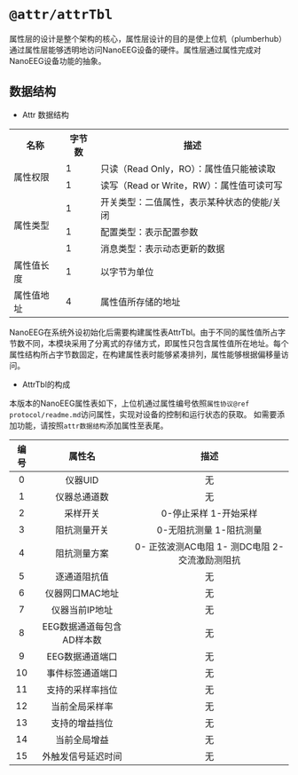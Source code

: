 `@attr/attrTbl`
================
属性层的设计是整个架构的核心，属性层设计的目的是使上位机（plumberhub）通过属性层能够透明地访问NanoEEG设备的硬件。属性层通过属性完成对NanoEEG设备功能的抽象。

## 数据结构

- Attr 数据结构

<table class="table table-bordered table-striped table-condensed">
	<tr>
	    <th>名称</th>
	    <th>字节数</th>
	    <th>描述</th>  
	</tr>
	<tr>
	    <td rowspan="2">属性权限</td>
	    <td>1</td>
        <td>只读（Read Only，RO）：属性值只能被读取</td>
	</tr>
	<tr>
	    <td>1</td>
	    <td>读写（Read or Write，RW）：属性值可读可写</td>
	</tr>
	<tr>
	    <td rowspan="3">属性类型</td>
	    <td>1</td>
        <td>开关类型：二值属性，表示某种状态的使能/关闭</td>
	</tr>
	<tr>
	    <td>1</td>
	    <td>配置类型：表示配置参数</td>
	</tr>
	<tr>
	    <td>1</td>
	    <td>消息类型：表示动态更新的数据</td>
	</tr>    
	<tr>
        <td>属性值长度</td>
	    <td>1</td>
	    <td>以字节为单位</td>
	</tr>   
 	<tr>
        <td>属性值地址</td>
	    <td>4</td>
	    <td>属性值所存储的地址</td>
	</tr>      
</table>

NanoEEG在系统外设初始化后需要构建属性表AttrTbl。由于不同的属性值所占字节数不同，本模块采用了分离式的存储方式，即属性只包含属性值所在地址。每个属性结构所占字节数固定，在构建属性表时能够紧凑排列，属性能够根据偏移量访问。

- AttrTbl的构成

本版本的NanoEEG属性表如下，上位机通过属性编号依照`属性协议@ref protocol/readme.md`访问属性，实现对设备的控制和运行状态的获取。
如需要添加功能，请按照`attr数据结构`添加属性至表尾。

|编号|属性名|        描述       |
|:--:|:----:|:-----------------:|
| 0 | 仪器UID |无|
| 1 | 仪器总通道数 |无|
| 2 | 采样开关 |0-停止采样 1-开始采样|
| 3 | 阻抗测量开关 |0-无阻抗测量 1-阻抗测量|
| 4 | 阻抗测量方案 |0- 正弦波测AC电阻 1- 测DC电阻 2- 交流激励测阻抗|
| 5 | 逐通道阻抗值 |无|
| 6 | 仪器网口MAC地址 |无|
| 7 | 仪器当前IP地址 |无|
| 8 | EEG数据通道每包含AD样本数 |无|
| 9 | EEG数据通道端口 |无|
| 10 | 事件标签通道端口 |无|
| 11 | 支持的采样率挡位 |无|
| 12 | 当前全局采样率 |无|
| 13 | 支持的增益挡位 |无|
| 14 | 当前全局增益 |无|
| 15 | 外触发信号延迟时间 |无|
